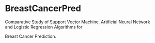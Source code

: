 # BreastCancerPred
Comparative Study of Support Vector Machine, Artificial
Neural Network and Logistic Regression Algorithms for

Breast Cancer Prediction.
